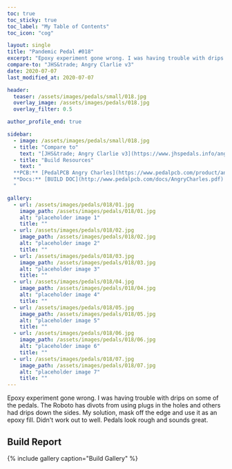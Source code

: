 ```yaml
---
toc: true
toc_sticky: true
toc_label: "My Table of Contents"
toc_icon: "cog"

layout: single
title: "Pandemic Pedal #018"
excerpt: "Epoxy experiment gone wrong. I was having trouble with drips on some of the pedals. The Roboto has divots from using plugs in the holes and others had drips down the sides. My solution, mask off the edge and use it as an epoxy fill. Didn't work out to well. Pedals look rough and sounds great."
compare-to: "JHS&trade; Angry Clarlie v3"
date: 2020-07-07
last_modified_at: 2020-07-07

header:
  teaser: /assets/images/pedals/small/018.jpg
  overlay_image: /assets/images/pedals/018.jpg
  overlay_filter: 0.5

author_profile_end: true

sidebar:
  - image: /assets/images/pedals/small/018.jpg
  - title: "Compare to"
    text: "[JHS&trade; Angry Clarlie v3](https://www.jhspedals.info/angry-charlie)"
  - title: "Build Resources"
    text: "
  **PCB:** [PedalPCB Angry Charles](https://www.pedalpcb.com/product/angrycharles/)<br>
  **Docs:** [BUILD DOC](http://www.pedalpcb.com/docs/AngryCharles.pdf)
  "

gallery:
  - url: /assets/images/pedals/018/01.jpg
    image_path: /assets/images/pedals/018/01.jpg
    alt: "placeholder image 1"
    title: ""
  - url: /assets/images/pedals/018/02.jpg
    image_path: /assets/images/pedals/018/02.jpg
    alt: "placeholder image 2"
    title: ""
  - url: /assets/images/pedals/018/03.jpg
    image_path: /assets/images/pedals/018/03.jpg
    alt: "placeholder image 3"
    title: ""
  - url: /assets/images/pedals/018/04.jpg
    image_path: /assets/images/pedals/018/04.jpg
    alt: "placeholder image 4"
    title: ""
  - url: /assets/images/pedals/018/05.jpg
    image_path: /assets/images/pedals/018/05.jpg
    alt: "placeholder image 5"
    title: ""
  - url: /assets/images/pedals/018/06.jpg
    image_path: /assets/images/pedals/018/06.jpg
    alt: "placeholder image 6"
    title: ""
  - url: /assets/images/pedals/018/07.jpg
    image_path: /assets/images/pedals/018/07.jpg
    alt: "placeholder image 7"
    title: ""
---
```


Epoxy experiment gone wrong. I was having trouble with drips on some of the pedals. The Roboto has divots from using plugs in the holes and others had drips down the sides. My solution, mask off the edge and use it as an epoxy fill. Didn't work out to well. Pedals look rough and sounds great.

## Build Report ##

{% include gallery caption="Build Gallery" %}